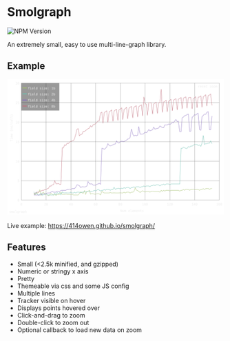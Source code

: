 # Smolgraph

![NPM Version](https://img.shields.io/npm/v/smolgraph)

An extremely small, easy to use multi-line-graph library.

## Example

![example graph](./example.svg)

Live example: https://414owen.github.io/smolgraph/


## Features

* Small (<2.5k minified, and gzipped)
* Numeric or stringy x axis
* Pretty
* Themeable via css and some JS config
* Multiple lines
* Tracker visible on hover
* Displays points hovered over
* Click-and-drag to zoom
* Double-click to zoom out
* Optional callback to load new data on zoom
